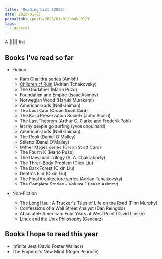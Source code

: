 ```yaml
---
title: 'Reading List (2023)'
date: 2023-01-01
permalink: /posts/2023/01/01/book-2023
tags:
  - general
---
```


A 🏃🏽‍♂️ list 

## Books I've read so far
- Fiction
    - [Ram Chandra series](https://www.goodreads.com/series/148944-ram-chandra) (Amish)
    - [Children of Ruin](https://en.wikipedia.org/wiki/Children_of_Ruin) (Adrian Tchaikovsky)
    - The Godfather (Mario Puzo)
    - Foundation and Empire (Isaac Asimov)
    - Norwegian Wood (Haruki Murakami)
    - American Gods (Neil Gaiman)
    - The Lost Gate (Orson Scott Card)
    - The Kaiju Preservation Society (John Scalzi)
    - The Last Theorem (Arthur C. Clarke and Frederik Pohl)
    - let my people go surfing (yvon chouinard)   
    - American Gods (Neil Gaiman)
    - The Rook (Daniel O'Malley)
    - Stiletto (Danel O'Malley)
    - Mither Mages series (Orson Scott Card)
    - The Fourth K (Mario Puzo)
    - The Daevabad Trilogy (S. A. Chakraborty)
    - The Three-Body Problem (Cixin Liu)
    - The Dark Forest (Cixin Liu)
    - Death's End (Cixin Liu)
    - The Final Architecture series (Adrian Tchaikovsky)
    - The Complete Stories - Volume 1 (Isaac Asimov)

- Non-Fiction
    - The Long Haul: A Trucker's Tales of Life on the Road (Finn Murphy)
    - Confessions of a Wall Street Analyst (Dan Reingold) 
    - Absolutely American: Four Years at West Point (David Lipsky)
    - Linux and the Unix Philosophy (Gancarz)

## Books I hope to read this year
- Infinite Jest (David Foster Wallace)
- The Emperor's New Mind (Roger Penrose)
